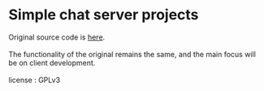 # Simple chat server projects
Original source code is [here](https://github.com/yorickdewid/Chat-Server).
<br></br>
The functionality of the original remains the same, and the main focus will be on client development.
<br></br>
license : GPLv3
